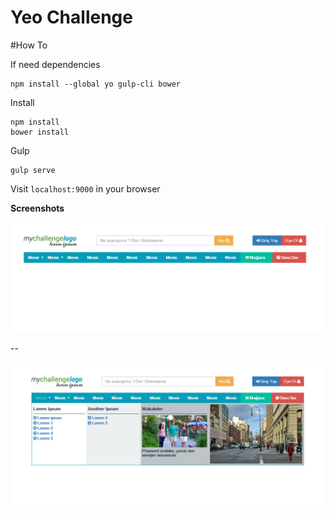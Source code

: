 Yeo Challenge
=============

#How To

If need dependencies

    npm install --global yo gulp-cli bower
   
Install

    npm install
    bower install
    
Gulp

    gulp serve

Visit `localhost:9000` in your browser

**Screenshots**

![No Hover Screenshot](doc-image/screenshot.png)

--

![Hovered Screenshot](doc-image/screenshot-hover.png)
